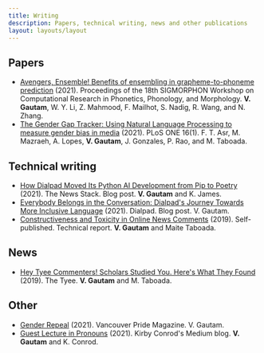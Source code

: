 ```yaml
---
title: Writing
description: Papers, technical writing, news and other publications
layout: layouts/layout
---
```


<section>

## Papers

- [Avengers, Ensemble! Benefits of ensembling in grapheme-to-phoneme prediction](https://aclanthology.org/2021.sigmorphon-1.16/) (2021). Proceedings of the 18th SIGMORPHON Workshop on Computational Research in Phonetics, Phonology, and Morphology. **V. Gautam**, W. Y. Li, Z. Mahmood, F. Mailhot, S. Nadig, R. Wang, and N. Zhang.
- [The Gender Gap Tracker: Using Natural Language Processing to measure gender bias in media](https://journals.plos.org/plosone/article?id=10.1371/journal.pone.0245533) (2021). PLoS ONE 16(1). F. T. Asr, M. Mazraeh, A. Lopes, **V. Gautam**, J. Gonzales, P. Rao, and M. Taboada.

</section>

<section>

## Technical writing

- [How Dialpad Moved Its Python AI Development from Pip to Poetry](https://thenewstack.io/how-dialpad-migrated-its-ai-development-from-pip-to-poetry/) (2021). The News Stack. Blog post. **V. Gautam** and K. James.
- [Everybody Belongs in the Conversation: Dialpad's Journey Towards More Inclusive Language](https://www.dialpad.com/blog/dialpad-journey-towards-more-inclusive-language/) (2021). Dialpad. Blog post. V. Gautam.
- [Constructiveness and Toxicity in Online News Comments](http://www.sfu.ca/~mtaboada/docs/research/Constructive_News_Comments_Report.pdf) (2019). Self-published. Technical report. **V. Gautam** and Maite Taboada.

</section>

<section>

## News

- [Hey Tyee Commenters! Scholars Studied You. Here's What They Found](https://thetyee.ca/Culture/2019/11/06/Tyee-Commenters-Assessed/) (2019). The Tyee. **V. Gautam** and M. Taboada.

</section>

<section>

## Other

- [Gender Repeal](https://issuu.com/vancouverculturemagazines/docs/vanpride_magazine_01-52/40) (2021). Vancouver Pride Magazine. V. Gautam.
- [Guest Lecture in Pronouns](https://kconrod.medium.com/guest-lecture-in-pronouns-vasundhara-1c61d3023e0c) (2021). Kirby Conrod's Medium blog. **V. Gautam** and K. Conrod.

</section>
